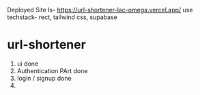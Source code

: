 Deployed Site Is- https://url-shortener-lac-omega.vercel.app/
use techstack- rect, tailwind css, supabase

# url-shortener
  1) ui done
  2) Authentication PArt done
  3) login / signup done
  4) 
